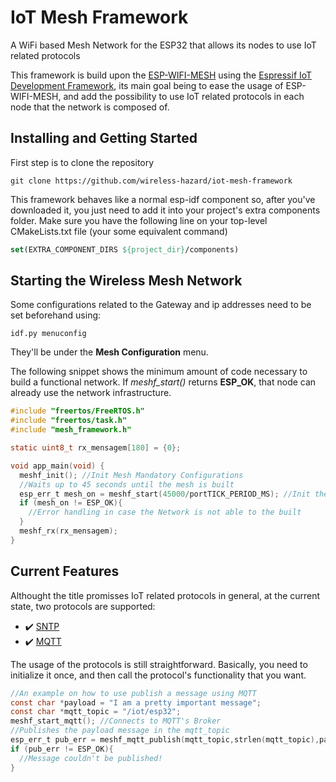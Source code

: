 # IoT Mesh Framework
A WiFi based Mesh Network for the ESP32 that allows its nodes to use IoT related protocols

This framework is build upon the [ESP-WIFI-MESH](https://www.espressif.com/en/products/sdks/esp-wifi-mesh/overview) using the [Espressif IoT Development Framework](https://docs.espressif.com/projects/esp-idf/en/latest/esp32/), its main goal being to ease the usage of ESP-WIFI-MESH, and add the possibility to use IoT related protocols in each node that the network is composed of.

## Installing and Getting Started

First step is to clone the repository

```shell
git clone https://github.com/wireless-hazard/iot-mesh-framework
```

This framework behaves like a normal esp-idf component so, after you've downloaded it, you just need to add it into your project's extra components folder.
Make sure you have the following line on your top-level CMakeLists.txt file (your some equivalent command)

```cmake
set(EXTRA_COMPONENT_DIRS ${project_dir}/components)
```

## Starting the Wireless Mesh Network

Some configurations related to the Gateway and ip addresses need to be set beforehand using:

```shell
idf.py menuconfig
```

They'll be under the **Mesh Configuration** menu.



The following snippet shows the minimum amount of code necessary to build a functional network. If _meshf_start()_ returns **ESP_OK**, that node can already use the network infrastructure.

```c
#include "freertos/FreeRTOS.h"
#include "freertos/task.h"
#include "mesh_framework.h"

static uint8_t rx_mensagem[180] = {0};

void app_main(void) {
  meshf_init(); //Init Mesh Mandatory Configurations
  //Waits up to 45 seconds until the mesh is built
  esp_err_t mesh_on = meshf_start(45000/portTICK_PERIOD_MS); //Init the Mesh Network itself 
  if (mesh_on != ESP_OK){
    //Error handling in case the Network is not able to the built
  }
  meshf_rx(rx_mensagem);
}
```

## Current Features

Althought the title promisses IoT related protocols in general, at the current state, two protocols are supported:

- :heavy_check_mark: [SNTP](https://en.wikipedia.org/wiki/Network_Time_Protocol) 
- :heavy_check_mark: [MQTT](https://mqtt.org/)

The usage of the protocols is still straightforward. Basically, you need to initialize it once, and then call the protocol's functionality that you want.

```c
//An example on how to use publish a message using MQTT
const char *payload = "I am a pretty important message";
const char *mqtt_topic = "/iot/esp32";
meshf_start_mqtt(); //Connects to MQTT's Broker
//Publishes the payload message in the mqtt_topic
esp_err_t pub_err = meshf_mqtt_publish(mqtt_topic,strlen(mqtt_topic),payload,strlen(payload));
if (pub_err != ESP_OK){
  //Message couldn't be published!
}
```
